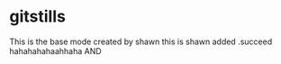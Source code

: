 # gitstills
This is the base mode created by shawn
this is shawn added
.succeed
hahahahahaahhaha AND
